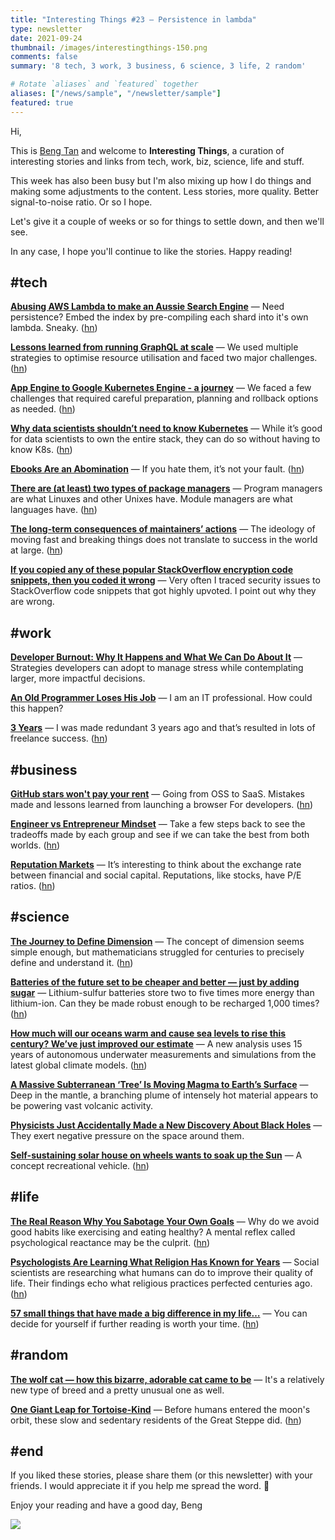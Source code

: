 ```yaml
---
title: "Interesting Things #23 — Persistence in lambda"
type: newsletter
date: 2021-09-24
thumbnail: /images/interestingthings-150.png
comments: false
summary: '8 tech, 3 work, 3 business, 6 science, 3 life, 2 random'

# Rotate `aliases` and `featured` together
aliases: ["/news/sample", "/newsletter/sample"]
featured: true
---
```


Hi,

This is [Beng Tan](https://bengtan.com/about/) and welcome to **Interesting Things**, a curation of interesting stories and links from tech, work, biz, science, life and stuff.

This week has also been busy but I'm also mixing up how I do things and making some adjustments to the content. Less stories, more quality. Better signal-to-noise ratio. Or so I hope.

Let's give it a couple of weeks or so for things to settle down, and then we'll see.

In any case, I hope you'll continue to like the stories. Happy reading!


## #tech

**[Abusing AWS Lambda to make an Aussie Search Engine](https://boyter.org/posts/abusing-aws-to-make-a-search-engine/?utm_source=bengtan.com/interesting-things/023)** — Need persistence? Embed the index by pre-compiling each shard into it's own lambda. Sneaky. ([hn](https://news.ycombinator.com/item?id=28539974))

**[Lessons learned from running GraphQL at scale](https://blog.dream11engineering.com/lessons-learned-from-running-graphql-at-scale-2ad60b3cefeb?utm_source=bengtan.com/interesting-things/023)** — We used multiple strategies to optimise resource utilisation and faced two major challenges. ([hn](https://news.ycombinator.com/item?id=28554715))

**[App Engine to Google Kubernetes Engine - a journey](https://ipinfo.io/blog/app-engine-to-google-kubernetes-engine/?utm_source=bengtan.com/interesting-things/023)** — We faced a few challenges that required careful preparation, planning and rollback options as needed. ([hn](https://news.ycombinator.com/item?id=28540372))

**[Why data scientists shouldn’t need to know Kubernetes](https://huyenchip.com/2021/09/13/data-science-infrastructure.html?utm_source=bengtan.com/interesting-things/023)** — While it’s good for data scientists to own the entire stack, they can do so without having to know K8s. ([hn](https://news.ycombinator.com/item?id=28520265))

**[Ebooks Are an Abomination](https://www.theatlantic.com/books/archive/2021/09/why-are-ebooks-so-terrible/620068/?utm_source=bengtan.com/interesting-things/023)** — If you hate them, it’s not your fault. ([hn](https://news.ycombinator.com/item?id=28568792))

**[There are (at least) two types of package managers](https://utcc.utoronto.ca/~cks/space/blog/tech/PackageManagersTwoTypes?utm_source=bengtan.com/interesting-things/023)** — Program managers are what Linuxes and other Unixes have. Module managers are what languages have. ([hn](https://news.ycombinator.com/item?id=28538328))

**[The long-term consequences of maintainers’ actions](https://ariadne.space/2021/09/16/the-long-term-consequences-of-maintainers-actions/?utm_source=bengtan.com/interesting-things/023)** — The ideology of moving fast and breaking things does not translate to success in the world at large. ([hn](https://news.ycombinator.com/item?id=28574979))

**[If you copied any of these popular StackOverflow encryption code snippets, then you coded it wrong](https://littlemaninmyhead.wordpress.com/2021/09/15/if-you-copied-any-of-these-popular-stackoverflow-encryption-code-snippets-then-you-did-it-wrong/?utm_source=bengtan.com/interesting-things/023)** — Very often I traced security issues to StackOverflow code snippets that got highly upvoted. I point out why they are wrong.


## #work

**[Developer Burnout: Why It Happens and What We Can Do About It](https://codesubmit.io/blog/developer-burnout/?utm_source=bengtan.com/interesting-things/023)** — Strategies developers can adopt to manage stress while contemplating larger, more impactful decisions.

**[An Old Programmer Loses His Job](https://medium.com/writers-blokke/an-old-programmer-loses-his-job-caa4670f34dc?utm_source=bengtan.com/interesting-things/023)** — I am an IT professional. How could this happen?

**[3 Years](https://piccalil.li/blog/3-years/?utm_source=bengtan.com/interesting-things/023)** — I was made redundant 3 years ago and that’s resulted in lots of freelance success. ([hn](https://news.ycombinator.com/item?id=28527146))


## #business

**[GitHub stars won't pay your rent](https://kitze.io/posts/github-stars-wont-pay-your-rent?utm_source=bengtan.com/interesting-things/023)** — Going from OSS to SaaS. Mistakes made and lessons learned from launching a browser For developers. ([hn](https://news.ycombinator.com/item?id=28547193))

**[Engineer vs Entrepreneur Mindset](https://kerkour.com/blog/engineer-vs-entrepreneur-mindset/?utm_source=bengtan.com/interesting-things/023)** — Take a few steps back to see the tradeoffs made by each group and see if we can take the best from both worlds. ([hn](https://news.ycombinator.com/item?id=28541708))

**[Reputation Markets](https://eriktorenberg.substack.com/p/reputation-markets?utm_source=bengtan.com/interesting-things/023)** — It’s interesting to think about the exchange rate between financial and social capital. Reputations, like stocks, have P/E ratios. ([hn](https://news.ycombinator.com/item?id=28515216))


## #science

**[The Journey to Define Dimension](https://www.quantamagazine.org/a-mathematicians-guided-tour-through-high-dimensions-20210913/?utm_source=bengtan.com/interesting-things/023)** — The concept of dimension seems simple enough, but mathematicians struggled for centuries to precisely define and understand it. ([hn](https://news.ycombinator.com/item?id=28597940))

**[Batteries of the future set to be cheaper and better — just by adding sugar](https://www.abc.net.au/news/science/2021-09-14/batteries-lithium-sulfur-sugar-future-electric-vehicles/100457492?utm_source=bengtan.com/interesting-things/023)** — Lithium-sulfur batteries store two to five times more energy than lithium-ion. Can they be made robust enough to be recharged 1,000 times? ([hn](https://news.ycombinator.com/item?id=28521081))

**[How much will our oceans warm and cause sea levels to rise this century? We’ve just improved our estimate](https://theconversation.com/how-much-will-our-oceans-warm-and-cause-sea-levels-to-rise-this-century-weve-just-improved-our-estimate-166417?utm_source=bengtan.com/interesting-things/023)** — A new analysis uses 15 years of autonomous underwater measurements and simulations from the latest global climate models. ([hn](https://news.ycombinator.com/item?id=28519307))

**[A Massive Subterranean ‘Tree’ Is Moving Magma to Earth’s Surface](https://www.quantamagazine.org/a-massive-subterranean-tree-is-moving-magma-to-earths-surface-20210915/?utm_source=bengtan.com/interesting-things/023)** — Deep in the mantle, a branching plume of intensely hot material appears to be powering vast volcanic activity.

**[Physicists Just Accidentally Made a New Discovery About Black Holes](https://www.sciencealert.com/physicists-just-accidentally-made-a-new-discovery-about-black-holes?utm_source=bengtan.com/interesting-things/023)** — They exert negative pressure on the space around them.

**[Self-sustaining solar house on wheels wants to soak up the Sun](https://arstechnica.com/science/2021/09/self-sustaining-solar-house-on-wheels-wants-to-soak-up-the-sun/?utm_source=bengtan.com/interesting-things/023)** — A concept recreational vehicle. ([hn](https://news.ycombinator.com/item?id=28555914))


## #life

**[The Real Reason Why You Sabotage Your Own Goals](https://www.nirandfar.com/psychological-reactance/?utm_source=bengtan.com/interesting-things/023)** — Why do we avoid good habits like exercising and eating healthy? A mental reflex called psychological reactance may be the culprit. ([hn](https://news.ycombinator.com/item?id=28507038))

**[Psychologists Are Learning What Religion Has Known for Years](https://www.wired.com/story/psychologists-religion-how-god-works/?utm_source=bengtan.com/interesting-things/023)** — Social scientists are researching what humans can do to improve their quality of life. Their findings echo what religious practices perfected centuries ago. ([hn](https://news.ycombinator.com/item?id=28537767))

**[57 small things that have made a big difference in my life…](https://www.linkedin.com/pulse/57-small-things-have-made-big-difference-my-life-dino-bilankov/?utm_source=bengtan.com/interesting-things/023)** — You can decide for yourself if further reading is worth your time. ([hn](https://news.ycombinator.com/item?id=28529559))


## #random

**[The wolf cat — how this bizarre, adorable cat came to be](https://www.zmescience.com/other/feature-post/wolf-cat-feature-13092021/?utm_source=bengtan.com/interesting-things/023)** — It's a relatively new type of breed and a pretty unusual one as well.

**[One Giant Leap for Tortoise-Kind](https://www.historytoday.com/archive/natural-histories/one-giant-leap-tortoise-kind?utm_source=bengtan.com/interesting-things/023)** — Before humans entered the moon's orbit, these slow and sedentary residents of the Great Steppe did. ([hn](https://news.ycombinator.com/item?id=28504435))


## #end

If you liked these stories, please share them (or this newsletter) with your friends. I would appreciate it if you help me spread the word. 🙏

Enjoy your reading and have a good day,
Beng

![](https://bengtan.com/images/portrait-40.png)


